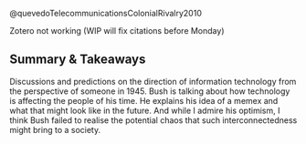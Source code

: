 
@quevedoTelecommunicationsColonialRivalry2010

Zotero not working (WIP will fix citations before Monday)

## Summary & Takeaways
Discussions and predictions on the direction of information technology from the perspective of someone in 1945. Bush is talking about how technology is affecting the people of his time. He explains his idea of a memex and what that might look like in the future. And while I admire his optimism, I think Bush failed to realise the potential chaos that such interconnectedness might bring to a society.